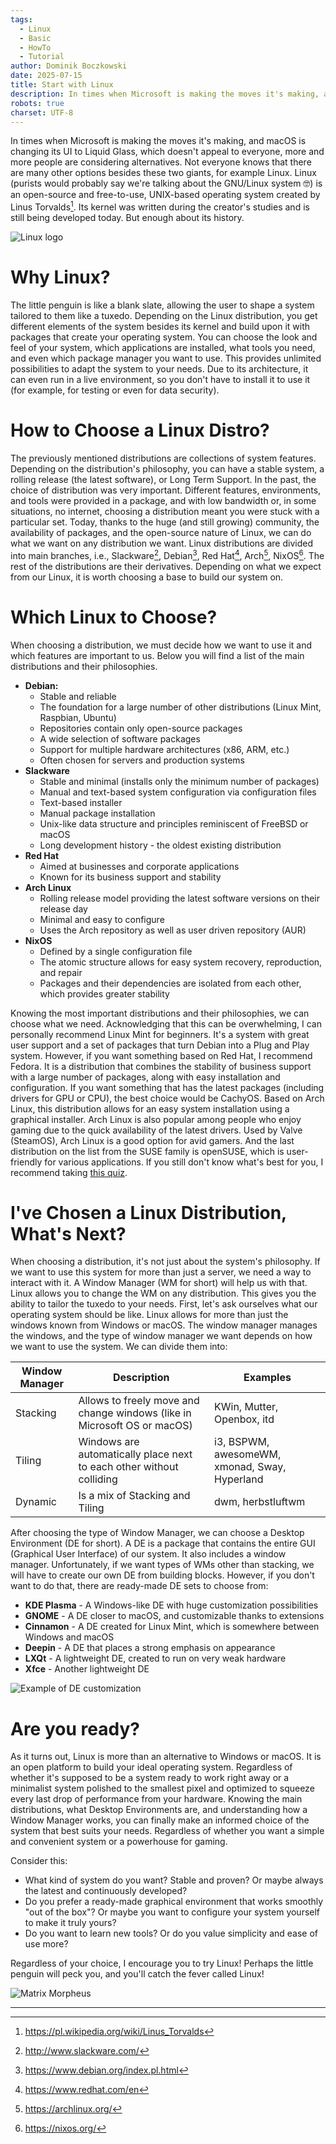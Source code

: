 ```yaml
---
tags:
  - Linux
  - Basic
  - HowTo
  - Tutorial
author: Dominik Boczkowski
date: 2025-07-15
title: Start with Linux
description: In times when Microsoft is making the moves it's making, and macOS is changing its UI to Liquid Glass, which doesn't appeal to everyone, more and more people are considering alternatives.
robots: true
charset: UTF-8
---
```

In times when Microsoft is making the moves it's making, and macOS is changing its UI to Liquid Glass, which doesn't appeal to everyone, more and more people are considering alternatives. Not everyone knows that there are many other options besides these two giants, for example Linux. Linux (purists would probably say we're talking about the GNU/Linux system 🤓) is an open-source and free-to-use, UNIX-based operating system created by Linus Torvalds[^1]. Its kernel was written during the creator's studies and is still being developed today. But enough about its history.

![Linux logo](https://www.mwtc.pl/img/linux-training-main-page.png)

# Why Linux?

The little penguin is like a blank slate, allowing the user to shape a system tailored to them like a tuxedo. Depending on the Linux distribution, you get different elements of the system besides its kernel and build upon it with packages that create your operating system. You can choose the look and feel of your system, which applications are installed, what tools you need, and even which package manager you want to use. This provides unlimited possibilities to adapt the system to your needs. Due to its architecture, it can even run in a live environment, so you don't have to install it to use it (for example, for testing or even for data security).

# How to Choose a Linux Distro?

The previously mentioned distributions are collections of system features. Depending on the distribution's philosophy, you can have a stable system, a rolling release (the latest software), or Long Term Support. In the past, the choice of distribution was very important. Different features, environments, and tools were provided in a package, and with low bandwidth or, in some situations, no internet, choosing a distribution meant you were stuck with a particular set. Today, thanks to the huge (and still growing) community, the availability of packages, and the open-source nature of Linux, we can do what we want on any distribution we want. Linux distributions are divided into main branches, i.e., Slackware[^2], Debian[^3], Red Hat[^4], Arch[^5], NixOS[^6]. The rest of the distributions are their derivatives. Depending on what we expect from our Linux, it is worth choosing a base to build our system on.

# Which Linux to Choose?

When choosing a distribution, we must decide how we want to use it and which features are important to us. Below you will find a list of the main distributions and their philosophies.

- **Debian:**
    - Stable and reliable
    - The foundation for a large number of other distributions (Linux Mint, Raspbian, Ubuntu)
    - Repositories contain only open-source packages
    - A wide selection of software packages
    - Support for multiple hardware architectures (x86, ARM, etc.)
    - Often chosen for servers and production systems
- **Slackware**
    - Stable and minimal (installs only the minimum number of packages)
    - Manual and text-based system configuration via configuration files
    - Text-based installer
    - Manual package installation
    - Unix-like data structure and principles reminiscent of FreeBSD or macOS
    - Long development history - the oldest existing distribution
- **Red Hat**
    - Aimed at businesses and corporate applications
    - Known for its business support and stability
- **Arch Linux**
    - Rolling release model providing the latest software versions on their release day
    - Minimal and easy to configure
    - Uses the Arch repository as well as user driven repository (AUR)
- **NixOS**
    - Defined by a single configuration file
    - The atomic structure allows for easy system recovery, reproduction, and repair
    - Packages and their dependencies are isolated from each other, which provides greater stability

Knowing the most important distributions and their philosophies, we can choose what we need. Acknowledging that this can be overwhelming, I can personally recommend Linux Mint for beginners. It's a system with great user support and a set of packages that turn Debian into a Plug and Play system. However, if you want something based on Red Hat, I recommend Fedora. It is a distribution that combines the stability of business support with a large number of packages, along with easy installation and configuration. If you want something that has the latest packages (including drivers for GPU or CPU), the best choice would be CachyOS. Based on Arch Linux, this distribution allows for an easy system installation using a graphical installer. Arch Linux is also popular among people who enjoy gaming due to the quick availability of the latest drivers. Used by Valve (SteamOS), Arch Linux is a good option for avid gamers. And the last distribution on the list from the SUSE family is openSUSE, which is user-friendly for various applications. If you still don't know what's best for you, I recommend taking [this quiz](https://distrochooser.de).

# I've Chosen a Linux Distribution, What's Next?

When choosing a distribution, it's not just about the system's philosophy. If we want to use this system for more than just a server, we need a way to interact with it. A Window Manager (WM for short) will help us with that. Linux allows you to change the WM on any distribution. This gives you the ability to tailor the tuxedo to your needs. First, let's ask ourselves what our operating system should be like. Linux allows for more than just the windows known from Windows or macOS. The window manager manages the windows, and the type of window manager we want depends on how we want to use the system. We can divide them into:

| Window Manager | Description                                                              | Examples                                      |
| -------------- | ------------------------------------------------------------------------ | --------------------------------------------- |
| Stacking       | Allows to freely move and change windows (like in Microsoft OS or macOS) | KWin, Mutter, Openbox, itd                    |
| Tiling         | Windows are automatically place next to each other without colliding     | i3, BSPWM, awesomeWM, xmonad, Sway, Hyperland |
| Dynamic        | Is a mix of Stacking and Tiling                                          | dwm, herbstluftwm                             |


After choosing the type of Window Manager, we can choose a Desktop Environment (DE for short). A DE is a package that contains the entire GUI (Graphical User Interface) of our system. It also includes a window manager. Unfortunately, if we want types of WMs other than stacking, we will have to create our own DE from building blocks. However, if you don't want to do that, there are ready-made DE sets to choose from:

- **KDE Plasma** - A Windows-like DE with huge customization possibilities
- **GNOME** - A DE closer to macOS, and customizable thanks to extensions
- **Cinnamon** - A DE created for Linux Mint, which is somewhere between Windows and macOS
- **Deepin** - A DE that places a strong emphasis on appearance
- **LXQt** - A lightweight DE, created to run on very weak hardware
- **Xfce** - Another lightweight DE

![Example of DE customization](https://i.redd.it/c0ilzexndo881.png)

# Are you ready?

As it turns out, Linux is more than an alternative to Windows or macOS. It is an open platform to build your ideal operating system. Regardless of whether it's supposed to be a system ready to work right away or a minimalist system polished to the smallest pixel and optimized to squeeze every last drop of performance from your hardware. Knowing the main distributions, what Desktop Environments are, and understanding how a Window Manager works, you can finally make an informed choice of the system that best suits your needs. Regardless of whether you want a simple and convenient system or a powerhouse for gaming.

Consider this:

- What kind of system do you want? Stable and proven? Or maybe always the latest and continuously developed?
- Do you prefer a ready-made graphical environment that works smoothly "out of the box"? Or maybe you want to configure your system yourself to make it truly yours?
- Do you want to learn new tools? Or do you value simplicity and ease of use more?

Regardless of your choice, I encourage you to try Linux! Perhaps the little penguin will peck you, and you'll catch the fever called Linux!

![Matrix Morpheus](https://w.wallhaven.cc/full/l3/wallhaven-l336gp.png)

---
[^1]: https://pl.wikipedia.org/wiki/Linus_Torvalds
[^2]: http://www.slackware.com/
[^3]: https://www.debian.org/index.pl.html
[^4]: https://www.redhat.com/en
[^5]: https://archlinux.org/
[^6]: https://nixos.org/
